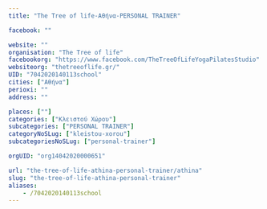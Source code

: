 ```yaml
---
title: "The Tree of life-Αθήνα-PERSONAL TRAINER"

facebook: ""

website: ""
organisation: "The Tree of life"
facebookorg: "https://www.facebook.com/TheTreeOfLifeYogaPilatesStudio"
websiteorg: "thetreeoflife.gr/"
UID: "7042020140113school"
cities: ["Αθήνα"]
perioxi: ""
address: ""

places: [""]
categories: ["Κλειστού Χώρου"]
subcategories: ["PERSONAL TRAINER"]
categoryNoSLug: ["kleistou-xorou"]
subcategoriesNoSLug: ["personal-trainer"]

orgUID: "org14042020000651"

url: "the-tree-of-life-athina-personal-trainer/athina"
slug: "the-tree-of-life-athina-personal-trainer"
aliases:
    - /7042020140113school
---
```






